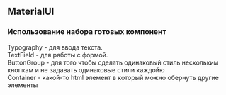 ## MaterialUI

### Использование набора готовых компонент

Typography - для ввода текста. \
TextField - для работы с формой. \
ButtonGroup - для того чтобы сделать одинаковый стиль нескольким кнопкам и не задавать одинаковые стили каждойю \
Container - какой-то html элемент в который можно обернуть другие элементы
